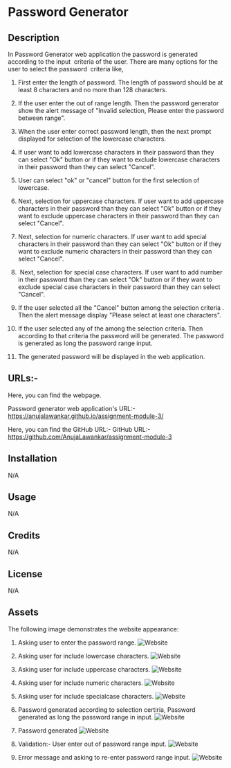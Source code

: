 # Password Generator

## Description
 In Password Generator web application the password is generated according to the input  criteria of the user. There are many options for the user to select the password  criteria like,
 
1. First enter the length of password. The length of password should be at least 8 characters and no more than 128 characters.

2. If the user enter the out of range length. Then the password generator show the alert message of "Invalid selection, Please enter the password between range".

3. When the user enter correct password length, then the next prompt displayed for selection of the lowercase characters.

4. If user want to add lowercase characters in their password than they can select "Ok" button or  if they want to  exclude lowercase characters in their password than they can select "Cancel".

5. User can select "ok" or "cancel" button for the first selection of lowercase.

6. Next, selection for uppercase characters. If user want to add uppercase characters in their password than they can select "Ok" button or  if they want to  exclude uppercase characters in their password than they can select "Cancel".
   
7. Next, selection for numeric characters. If user want to add special characters in their password than they can select "Ok" button or  if they want to exclude numeric characters in their password than they can select "Cancel".

8.  Next, selection for special case characters. If user want to add number in their password than they can select "Ok" button or  if they want to exclude special case characters in their password than they can select "Cancel".
   
9. If the user selected all the "Cancel" button among the selection criteria . Then the alert message display "Please select at least one characters".

10. If the user selected any of the among the selection criteria. Then according to that criteria the password will be generated. The password is generated as long the password range input.

11. The generated password will be displayed in the web application.


## URLs:-
Here, you can find the webpage.

Password generator web application's URL:- 
https://anujalawankar.github.io/assignment-module-3/


Here, you can find the GitHub URL:-
GitHub URL:- https://github.com/AnujaLawankar/assignment-module-3



## Installation

N/A

## Usage

N/A

## Credits

N/A

## License

N/A

## Assets

The following image demonstrates the website appearance:
1. Asking user to enter the password range.
![Website](./Develop/assets/screenshot1.png)


2. Asking user for include lowercase characters.
![Website](./Develop/assets/screenshot2.png)


3. Asking user for include uppercase characters.
![Website](./Develop/assets/screenshot3.png)


4. Asking user for include numeric characters.
![Website](./Develop/assets/screenshot4.png)


5. Asking user for include specialcase characters.
![Website](./Develop/assets/screenshot5.png)


6. Password generated according to selection certiria,   Password generated as long the password range in input.
![Website](./Develop/assets/scrennshot6.png)


7. Password generated
![Website](./Develop/assets/screenshot7.png)


8. Validation:- User enter out of password range input.
![Website](./Develop/assets/screenshot8.png)


9. Error message and asking to re-enter password range input.
![Website](./Develop/assets/screenshot9.png)